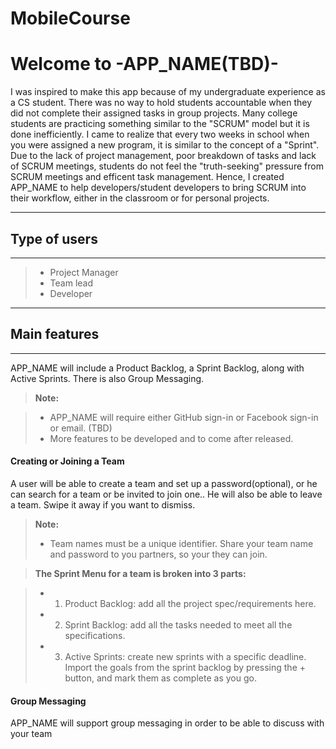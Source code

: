 # MobileCourse




Welcome to -APP_NAME(TBD)- 
===================

I was inspired to make this app because of my undergraduate experience as a CS student. There was no way to hold students accountable when they did not complete their assigned tasks in group projects. Many college students are practicing something similar to the "SCRUM" model but it is done inefficiently. I came to realize that every two weeks in school when you were assigned a new program, it is similar to the concept of a "Sprint". Due to the lack of project management, poor breakdown of tasks and lack of SCRUM meetings, students do not feel the "truth-seeking" pressure from SCRUM meetings and efficent task management. Hence, I created APP_NAME to help developers/student developers to bring SCRUM into their workflow, either in the classroom or for personal projects.

----------
## Type of users
-------------
> - Project Manager
> - Team lead
> - Developer

----------
## Main features
-------------

APP_NAME will include a Product Backlog, a Sprint Backlog, along with Active Sprints. There is also Group Messaging. 

> **Note:**

> - APP_NAME will require either GitHub sign-in or Facebook sign-in or email. (TBD)
> - More features to be developed and to come after released.

#### Creating or Joining a Team

A user will be able to create a team and set up a password(optional), or he can search for a team or be invited to join one.. He will also be able to leave a team.
Swipe it away if you want to dismiss.
> **Note:**
> - Team names must be a unique identifier. Share your team name and password to you partners, so your they can join.

> **The Sprint Menu for a team is broken into 3 parts:**

> - 1. Product Backlog: add all the project spec/requirements here.
> - 2. Sprint Backlog: add all the tasks needed to meet all the specifications.
> - 3. Active Sprints: create new sprints with a specific deadline. Import the goals from the sprint backlog by pressing the + button, and mark them as complete as you go.


####  Group Messaging

APP_NAME will support group messaging in order to be able to discuss with your team
